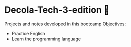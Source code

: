 # Decola-Tech-3-edition 👷
Projects and notes developed in this bootcamp
Objectives:
- Practice English
- Learn the programming language
